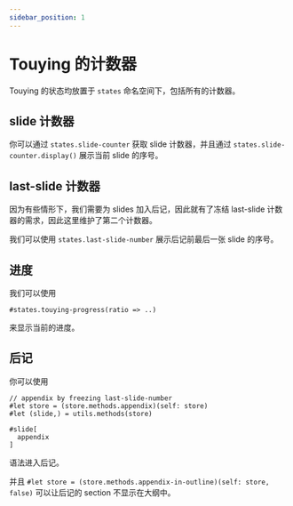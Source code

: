 ```yaml
---
sidebar_position: 1
---
```


# Touying 的计数器

Touying 的状态均放置于 `states` 命名空间下，包括所有的计数器。

## slide 计数器

你可以通过 `states.slide-counter` 获取 slide 计数器，并且通过 `states.slide-counter.display()` 展示当前 slide 的序号。


## last-slide 计数器

因为有些情形下，我们需要为 slides 加入后记，因此就有了冻结 last-slide 计数器的需求，因此这里维护了第二个计数器。

我们可以使用 `states.last-slide-number` 展示后记前最后一张 slide 的序号。


## 进度

我们可以使用

```typst
#states.touying-progress(ratio => ..)
```

来显示当前的进度。


## 后记

你可以使用

```typst
// appendix by freezing last-slide-number
#let store = (store.methods.appendix)(self: store)
#let (slide,) = utils.methods(store)

#slide[
  appendix
]
```

语法进入后记。

并且 `#let store = (store.methods.appendix-in-outline)(self: store, false)` 可以让后记的 section 不显示在大纲中。